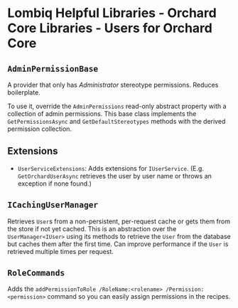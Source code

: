 # Lombiq Helpful Libraries - Orchard Core Libraries - Users for Orchard Core

## `AdminPermissionBase`

A provider that only has _Administrator_ stereotype permissions. Reduces boilerplate.

To use it, override the `AdminPermissions` read-only abstract property with a collection of admin permissions. This base class implements the `GetPermissionsAsync` and `GetDefaultStereotypes` methods with the derived permission collection.

## Extensions

- `UserServiceExtensions`: Adds extensions for `IUserService`. (E.g. `GetOrchardUserAsync` retrieves the user by user name or throws an exception if none found.)

## `ICachingUserManager`

Retrieves `User`s from a non-persistent, per-request cache or gets them from the store if not yet cached. This is an abstraction over the `UserManager<IUser>` using its methods to retrieve the `User` from the database but caches them after the first time. Can improve performance if the `User` is retrieved multiple times per request.

## `RoleCommands`

Adds the `addPermissionToRole /RoleName:<rolename> /Permission:<permission>` command so you can easily assign permissions in the recipes.
